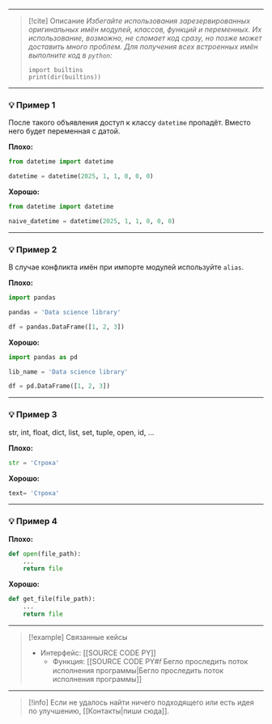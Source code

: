 ***

> [!cite] Описание
>_Избегайте использования зарезервированных оригинальных имён модулей, классов, функций и переменных. Их использование, возможно, не сломает код сразу, но позже может доставить много проблем.
Для получения всех встроенных имён выполните код в `python`:_
>
>```
>import builtins
>print(dir(builtins))
>```

***
### 💡 Пример 1
После такого объявления доступ к классу `datetime` пропадёт. Вместо него будет переменная с датой.

**Плохо:**
```python
from datetime import datetime

datetime = datetime(2025, 1, 1, 0, 0, 0)
```

**Хорошо:**
```python
from datetime import datetime

naive_datetime = datetime(2025, 1, 1, 0, 0, 0)
```

***
### 💡 Пример 2
В случае конфликта имён при импорте модулей используйте `alias`.

**Плохо:**
```python
import pandas

pandas = 'Data science library'

df = pandas.DataFrame([1, 2, 3])
```

**Хорошо:**
```python
import pandas as pd

lib_name = 'Data science library'

df = pd.DataFrame([1, 2, 3])
```

***
### 💡 Пример 3
 str, int, float, dict, list, set, tuple, open, id, ...

**Плохо:**
```python
str = 'Строка'
```

**Хорошо:**
```python
text= 'Строка'
```

***
### 💡 Пример 4


**Плохо:**
```python
def open(file_path):
	...
	return file
```

**Хорошо:**
```python
def get_file(file_path):
	...
	return file
```

***

> [!example] Связанные кейсы
>- Интерфейс: [[SOURCE CODE PY]]
>	- Функция: [[SOURCE CODE PY#𝑓 Бегло проследить поток исполнения программы|Бегло проследить поток исполнения программы]]

***

> [!info]
> Если не удалось найти ничего подходящего или есть идея по улучшению, [[Контакты|пиши сюда]].
